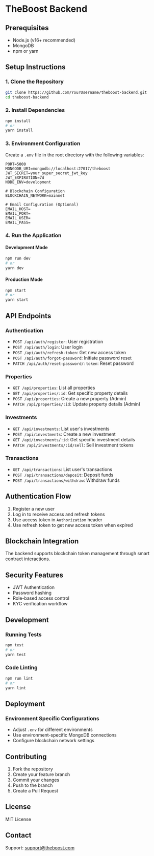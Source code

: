 # TheBoost Backend

## Prerequisites
- Node.js (v16+ recommended)
- MongoDB
- npm or yarn

## Setup Instructions

### 1. Clone the Repository
```bash
git clone https://github.com/YourUsername/theboost-backend.git
cd theboost-backend
```

### 2. Install Dependencies
```bash
npm install
# or
yarn install
```

### 3. Environment Configuration
Create a `.env` file in the root directory with the following variables:
```
PORT=5000
MONGODB_URI=mongodb://localhost:27017/theboost
JWT_SECRET=your_super_secret_jwt_key
JWT_EXPIRATION=7d
NODE_ENV=development

# Blockchain Configuration
BLOCKCHAIN_NETWORK=mainnet

# Email Configuration (Optional)
EMAIL_HOST=
EMAIL_PORT=
EMAIL_USER=
EMAIL_PASS=
```

### 4. Run the Application

#### Development Mode
```bash
npm run dev
# or
yarn dev
```

#### Production Mode
```bash
npm start
# or
yarn start
```

## API Endpoints

### Authentication
- `POST /api/auth/register`: User registration
- `POST /api/auth/login`: User login
- `POST /api/auth/refresh-token`: Get new access token
- `POST /api/auth/forgot-password`: Initiate password reset
- `PATCH /api/auth/reset-password/:token`: Reset password

### Properties
- `GET /api/properties`: List all properties
- `GET /api/properties/:id`: Get specific property details
- `POST /api/properties`: Create a new property (Admin)
- `PATCH /api/properties/:id`: Update property details (Admin)

### Investments
- `GET /api/investments`: List user's investments
- `POST /api/investments`: Create a new investment
- `GET /api/investments/:id`: Get specific investment details
- `PATCH /api/investments/:id/sell`: Sell investment tokens

### Transactions
- `GET /api/transactions`: List user's transactions
- `POST /api/transactions/deposit`: Deposit funds
- `POST /api/transactions/withdraw`: Withdraw funds

## Authentication Flow

1. Register a new user
2. Log in to receive access and refresh tokens
3. Use access token in `Authorization` header
4. Use refresh token to get new access token when expired

## Blockchain Integration

The backend supports blockchain token management through smart contract interactions.

## Security Features
- JWT Authentication
- Password hashing
- Role-based access control
- KYC verification workflow

## Development

### Running Tests
```bash
npm test
# or
yarn test
```

### Code Linting
```bash
npm run lint
# or
yarn lint
```

## Deployment

### Environment Specific Configurations
- Adjust `.env` for different environments
- Use environment-specific MongoDB connections
- Configure blockchain network settings

## Contributing
1. Fork the repository
2. Create your feature branch
3. Commit your changes
4. Push to the branch
5. Create a Pull Request

## License
MIT License

## Contact
Support: support@theboost.com